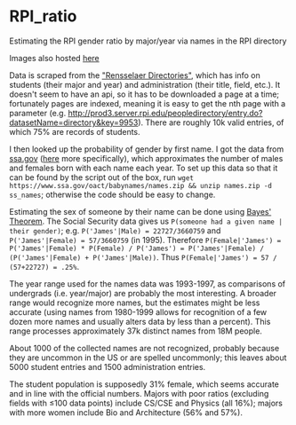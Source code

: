 # RPI_ratio
Estimating the RPI gender ratio by major/year via names in the RPI directory

Images also hosted [here](http://imgur.com/a/hzot3)

Data is scraped from the ["Rensselaer Directories"](http://rpinfo.rpi.edu/directories.html), which has info on students (their major and year) and administration (their title, field, etc.). It doesn't seem to have an api, so it has to be downloaded a page at a time; fortunately pages are indexed, meaning it is easy to get the nth page with a parameter (e.g. http://prod3.server.rpi.edu/peopledirectory/entry.do?datasetName=directory&key=9953).
There are roughly 10k valid entries, of which 75% are records of students.

I then looked up the probability of gender by first name. I got the data from [ssa.gov](https://www.ssa.gov/) ([here](https://www.ssa.gov/oact/babynames/names.zip) more specifically), which approximates the number of males and females born with each name each year.
To set up this data so that it can be found by the script out of the box, run `wget https://www.ssa.gov/oact/babynames/names.zip && unzip names.zip -d ss_names`; otherwise the code should be easy to change.

Estimating the sex of someone by their name can be done using [Bayes' Theorem](https://en.wikipedia.org/wiki/Bayes'_theorem). The Social Security data gives us `P(someone had a given name | their gender)`; e.g. `P('James'|Male) = 22727/3660759` and `P('James'|Female) = 57/3660759` (in 1995). Therefore `P(Female|'James') = P('James'|Female) * P(Female) / P('James') = P('James'|Female) / (P('James'|Female) + P('James'|Male))`. Thus `P(Female|'James') = 57 / (57+22727) = .25%`. 

The year range used for the names data was 1993-1997, as comparisons of undergrads (i.e. year/major) are probably the most interesting. A broader range would recognize more names, but the estimates might be less accurate (using names from 1980-1999 allows for recognition of a few dozen more names and usually alters data by less than a percent). This range processes approximately 37k distinct names from 18M people.

About 1000 of the collected names are not recognized, probably because they are uncommon in the US or are spelled uncommonly; this leaves about 5000 student entries and 1500 administration entries. 

The student population is supposedly 31% female, which seems accurate and in line with the official numbers.
Majors with poor ratios (excluding fields with ≤100 data points) include CS/CSE and Physics (all 16%); majors with more women include Bio and Architecture (56% and 57%).
